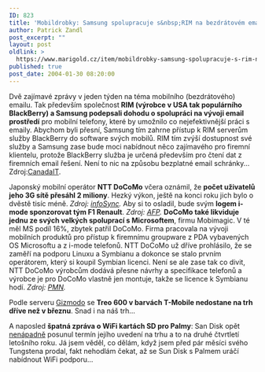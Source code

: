 ```yaml
---
ID: 823
title: 'Mobildrobky: Samsung spolupracuje s&nbsp;RIM na bezdrátovém emailu, T-Mobile objednává Treo 600, NTT DoCoMo v&nbsp;ráži'
author: Patrick Zandl
post_excerpt: ""
layout: post
oldlink: >
  https://www.marigold.cz/item/mobildrobky-samsung-spolupracuje-s-rim-na-bezdratovem-emailu-t-mobile-objednava-treo-600-ntt-docomo-v-razi
published: true
post_date: 2004-01-30 08:20:00
---
```

<p>
Dvě zajímavé zprávy v jeden týden na téma mobilního (bezdrátového) emailu. Tak především společnost<STRONG> RIM (výrobce v USA tak populárního BlackBerry) a Samsung podepsali dohodu o spolupráci na vývoji email prostředí</STRONG> pro mobilní telefony, které by umožnilo co nejefektivnější práci s emaily. Abychom byli přesní, Samsung tím zahrne přístup k RIM serverům služby BlackBerry do software svých mobilů. RIM tím zvýší dostupnost své služby a Samsung zase bude moci nabídnout něco zajímavého pro firemní klientelu, protože BlackBerry služba je určená především pro čtení dat z firemních email řešení. Není to nic na způsobu bezplatné email schránky... Zdroj:<A href="http://www.canadait.com/cfm/index.cfm?It=106&amp;Id=19165&amp;Se=0&amp;Lo=2" target=_blank>CanadaIT</A>.</p>

<p>
Japonský mobilní operátor <STRONG>NTT DoCoMo</STRONG> včera oznámil, že <STRONG>počet uživatelů jeho 3G sítě přesáhl 2 miliony</STRONG>. Hezký výkon, ještě na konci roku jich bylo o dvěstě tisíc méně. <EM>Zdroj: </EM><A href="http://www.infosyncworld.com/news/n/4539.html" target=_blank><EM>infoSync</EM></A><EM>.</EM> Aby si to osladil, bude svým <STRONG>logem i-mode sponzorovat tým F1 Renault</STRONG>. <EM>Zdroj: </EM><A href="http://story.news.yahoo.com/news?tmpl=story&amp;cid=1545&amp;ncid=1545&amp;e=15&amp;u=/afp/20040129" target=_blank><EM>AFP</EM></A><EM>.</EM> <STRONG>DoCoMo také likviduje jednu ze svých velkých spoluprací s Microsoftem</STRONG>, firmu Mobimagic. V té měl MS podíl 16%, zbytek patřil DoCoMo. Firma pracovala na vývoji mobilních produktů pro přístup k firemnímu groupware z PDA vybavených OS Microsoftu a z i-mode telefonů. NTT DoCoMo už dříve prohlásilo, že se zaměří na podporu Linuxu a Symbianu a dokonce se stalo prvním operátorem, který si koupil Symbian licenci. Není se ale zase tak co divit, NTT DoCoMo výrobcům dodává přesne návrhy a specifikace telefonů a výrobce je pro DoCoMo vlastně jen montuje, takže se licence k Symbianu hodí. <EM>Zdroj: </EM><A href="http://www.pmn.co.uk/20040129mobimagic.shtml" target=_blank><EM>PMN</EM></A><EM>.</EM></p>

<p>
Podle serveru <A href="http://www.gizmodo.com/archives/no_tmobile_treo_600_until_march.php" target=_blank>Gizmodo</A> se <STRONG>Treo 600 v barvách T-Mobile nedostane na trh dříve než v březnu</STRONG>. Snad i na náš trh...</p>

<p>
A naposled <STRONG>špatná zpráva o WiFi kartách SD pro Palmy</STRONG>: San Disk opět <A href="http://www.sandisk.com/retail_sdwifi.html" target=_blank>nenápadně</A> posunul termín jejího uvedení na trhu a to na druhé čtvrtletí letošního roku. Já jsem věděl, co dělám, když jsem před pár měsíci svého Tungstena prodal, fakt nehodlám čekat, až se Sun Disk s Palmem uráčí nabídnout WiFi podporu...</p>
